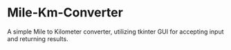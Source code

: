 # Mile-Km-Converter
A simple Mile to Kilometer converter, utilizing tkinter GUI for accepting input and returning results.
